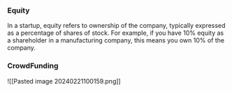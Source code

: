 ### Equity  
In a startup, equity refers to ownership of the company, typically expressed as a percentage of shares of stock. For example, if you have 10% equity as a shareholder in a manufacturing company, this means you own 10% of the company.

### CrowdFunding 
![[Pasted image 20240221100159.png]]
